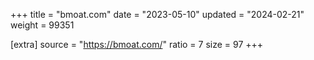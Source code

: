 +++
title = "bmoat.com"
date = "2023-05-10"
updated = "2024-02-21"
weight = 99351

[extra]
source = "https://bmoat.com/"
ratio = 7
size = 97
+++
